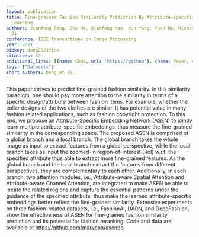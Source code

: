 ```yaml
---
layout: publication
title: Fine-grained Fashion Similarity Prediction By Attribute-specific Embedding
  Learning
authors: Jianfeng Dong, Zhe Ma, Xiaofeng Mao, Xun Yang, Yuan He, Richang Hong, Shouling
  Ji
conference: IEEE Transactions on Image Processing
year: 2021
bibkey: dong2021fine
citations: 33
additional_links: [{name: Code, url: 'https://github'}, {name: Paper, url: 'https://arxiv.org/abs/2104.02429'}]
tags: ["Datasets"]
short_authors: Dong et al.
---
```

This paper strives to predict fine-grained fashion similarity. In this
similarity paradigm, one should pay more attention to the similarity in terms
of a specific design/attribute between fashion items. For example, whether the
collar designs of the two clothes are similar. It has potential value in many
fashion related applications, such as fashion copyright protection. To this
end, we propose an Attribute-Specific Embedding Network (ASEN) to jointly learn
multiple attribute-specific embeddings, thus measure the fine-grained
similarity in the corresponding space. The proposed ASEN is comprised of a
global branch and a local branch. The global branch takes the whole image as
input to extract features from a global perspective, while the local branch
takes as input the zoomed-in region-of-interest (RoI) w.r.t. the specified
attribute thus able to extract more fine-grained features. As the global branch
and the local branch extract the features from different perspectives, they are
complementary to each other. Additionally, in each branch, two attention
modules, i.e., Attribute-aware Spatial Attention and Attribute-aware Channel
Attention, are integrated to make ASEN be able to locate the related regions
and capture the essential patterns under the guidance of the specified
attribute, thus make the learned attribute-specific embeddings better reflect
the fine-grained similarity. Extensive experiments on three fashion-related
datasets, i.e., FashionAI, DARN, and DeepFashion, show the effectiveness of
ASEN for fine-grained fashion similarity prediction and its potential for
fashion reranking. Code and data are available at
https://github.com/maryeon/asenpp .